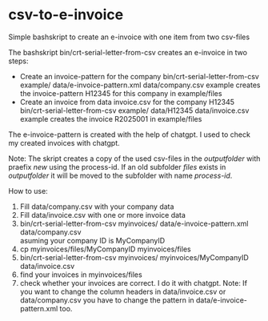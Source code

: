 # csv-to-e-invoice
Simple bashskript to create an e-invoice with one item from two csv-files

The bashskript bin/crt-serial-letter-from-csv creates an e-invoice
in two steps:
- Create an invoice-pattern for the company
  bin/crt-serial-letter-from-csv example/ data/e-invoice-pattern.xml data/company.csv 
  example creates the invoice-pattern H12345 for this company in example/files
- Create an invoice from data invoice.csv for the company H12345
  bin/crt-serial-letter-from-csv example/ data/H12345 data/invoice.csv
  example creates the invoice R2025001 in example/files 

The e-invoice-pattern is created with the help of chatgpt.
I used to check my created invoices with chatgpt.

Note: The skript creates a copy of the used csv-files in the *outputfolder* with praefix *new* using the process-id.
If an old subfolder *files* exists in *outputfolder* it will be moved to the subfolder with name *process-id*. 

How to use:
 1. Fill data/company.csv with your company data
 2. Fill data/invoice.csv with one or more invoice data 
 3. bin/crt-serial-letter-from-csv myinvoices/ data/e-invoice-pattern.xml data/company.csv<br>
    asuming your company ID is MyCompanyID
 4. cp myinvoices/files/MyCompanyID myinvoices/files
 5. bin/crt-serial-letter-from-csv myinvoices/ myinvoices/MyCompanyID data/invoice.csv
 6. find your invoices in myinvoices/files
 7. check whether your invoices are correct. I do it with chatgpt.
Note: If you want to change the column headers in data/invoice.csv or data/company.csv
you have to change the pattern in data/e-invoice-pattern.xml too.
